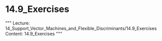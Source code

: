 # 14.9_Exercises
"""
Lecture: 14_Support_Vector_Machines_and_Flexible_Discriminants/14.9_Exercises
Content: 14.9_Exercises
"""
